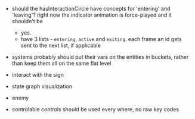 - should the hasInteractionCircle have concepts for 'entering' and 'leaving'? right now the indicator animation is force-played and it shouldn't be
  - yes.
  - have 3 lists - `entering`, `active` and `exiting`. each frame an id gets sent to the next list, if applicable

- systems probably should put their vars on the entities in buckets, rather than keep them all on the same flat level

- interact with the sign

- state graph visualization

- enemy

- controlable controls should be used every where, no raw key codes
